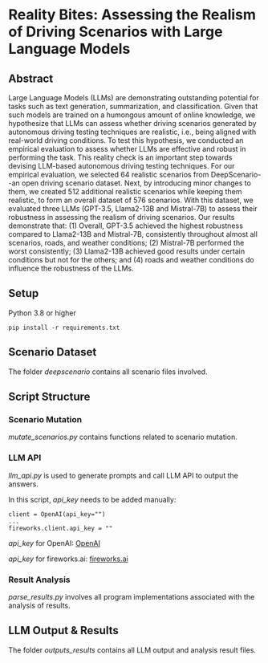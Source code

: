 # Reality Bites: Assessing the Realism of Driving Scenarios with Large Language Models

## Abstract
Large Language Models (LLMs) are demonstrating outstanding potential for tasks such as text generation, summarization, and classification. Given that such models are trained on a humongous amount of online knowledge, we hypothesize that LLMs can assess whether driving scenarios generated by autonomous driving testing techniques are realistic, i.e., being aligned with real-world driving conditions. To test this hypothesis, we conducted an empirical evaluation to assess whether LLMs are effective and robust in performing the task. This reality check is an important step towards devising LLM-based autonomous driving testing techniques. For our empirical evaluation, we selected 64 realistic scenarios from DeepScenario--an open driving scenario dataset. Next, by introducing minor changes to them, we created 512 additional realistic scenarios while keeping them realistic, to form an overall dataset of 576 scenarios. With this dataset, we evaluated three LLMs (GPT-3.5, Llama2-13B and Mistral-7B) to assess their robustness in assessing the realism of driving scenarios. Our results demonstrate that: (1) Overall, GPT-3.5 achieved the highest robustness compared to Llama2-13B and Mistral-7B, consistently throughout almost all scenarios, roads, and weather conditions; (2) Mistral-7B performed the worst consistently; (3) Llama2-13B achieved good results under certain conditions but not for the others; and (4) roads and weather conditions do influence the robustness of the LLMs.

## Setup
Python 3.8 or higher
```
pip install -r requirements.txt
```

## Scenario Dataset
The folder _deepscenario_ contains all scenario files involved.

## Script Structure
### Scenario Mutation
_mutate_scenarios.py_ contains functions related to scenario mutation.

### LLM API
_llm_api.py_ is used to generate prompts and call LLM API to output the answers.

In this script, _api_key_ needs to be added manually:
```
client = OpenAI(api_key="")
...
fireworks.client.api_key = ""
```
_api_key_ for OpenAI: [OpenAI](https://platform.openai.com/api-keys)

_api_key_ for fireworks.ai: [fireworks.ai](https://app.fireworks.ai/api-keys)

### Result Analysis
_parse_results.py_ involves all program implementations associated with the analysis of results.

## LLM Output & Results
The folder _outputs_results_ contains all LLM output and analysis result files.
